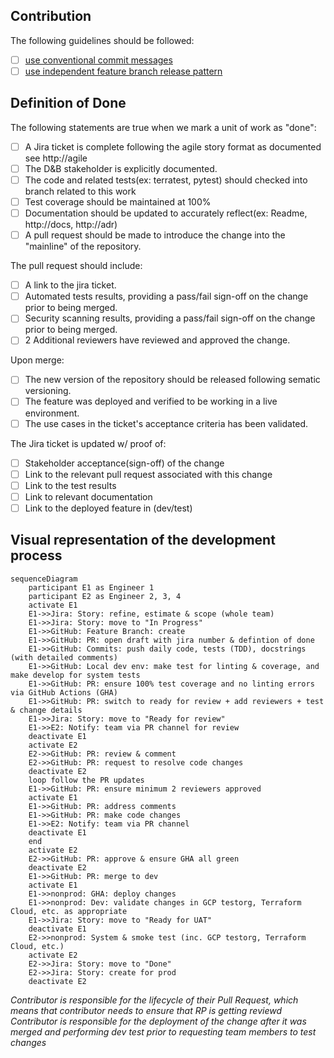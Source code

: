 
## Contribution
The following guidelines should be followed:
- [ ] [use conventional commit messages](https://dnb-main.github.io/deep-devxplatform-docs/ADRs/ADR-108-standard-git-commit-messages.html)
- [ ] [use independent feature branch release pattern](https://dnb-main.github.io/deep-devxplatform-docs/ADRs/ADR-109-use-git-feature-release-pattern.html)

## Definition of Done

The following statements are true when we mark a unit of work as "done":
- [ ] A Jira ticket is complete following the agile story format as documented see http://agile
- [ ] The D&B stakeholder is explicitly documented.
- [ ] The code and related tests(ex: terratest, pytest) should checked into branch related to this work
- [ ] Test coverage should be maintained at 100%
- [ ] Documentation should be updated to accurately reflect(ex: Readme, http://docs, http://adr)
- [ ] A pull request should be made to introduce the change into the "mainline" of the repository.

The pull request should include:
  - [ ] A link to the jira ticket. 
  - [ ] Automated tests results, providing a pass/fail sign-off on the change prior to being merged. 
  - [ ] Security scanning results, providing a pass/fail sign-off on the change prior to being merged. 
  - [ ] 2 Additional reviewers have reviewed and approved the change. 

Upon merge:
- [ ] The new version of the repository should be released following sematic versioning. 
- [ ] The feature was deployed and verified to be working in a live environment. 
- [ ] The use cases in the ticket's acceptance criteria has been validated. 

The Jira ticket is updated w/ proof of:
- [ ] Stakeholder acceptance(sign-off) of the change 
- [ ] Link to the relevant pull request associated with this change 
- [ ] Link to the test results 
- [ ] Link to relevant documentation 
- [ ] Link to the deployed feature in (dev/test)

## Visual representation of the development process

```mermaid
sequenceDiagram
    participant E1 as Engineer 1
    participant E2 as Engineer 2, 3, 4
    activate E1
    E1->>Jira: Story: refine, estimate & scope (whole team)
    E1->>Jira: Story: move to "In Progress"
    E1->>GitHub: Feature Branch: create
    E1->>GitHub: PR: open draft with jira number & defintion of done
    E1->>GitHub: Commits: push daily code, tests (TDD), docstrings (with detailed comments)
    E1->>GitHub: Local dev env: make test for linting & coverage, and make develop for system tests
    E1->>GitHub: PR: ensure 100% test coverage and no linting errors via GitHub Actions (GHA)
    E1->>GitHub: PR: switch to ready for review + add reviewers + test & change details 
    E1->>Jira: Story: move to "Ready for review"
    E1->>E2: Notify: team via PR channel for review
    deactivate E1
    activate E2
    E2->>GitHub: PR: review & comment
    E2->>GitHub: PR: request to resolve code changes
    deactivate E2
    loop follow the PR updates
    E1->>GitHub: PR: ensure minimum 2 reviewers approved
    activate E1
    E1->>GitHub: PR: address comments 
    E1->>GitHub: PR: make code changes
    E1->>E2: Notify: team via PR channel
    deactivate E1
    end
    activate E2
    E2->>GitHub: PR: approve & ensure GHA all green
    deactivate E2
    E1->>GitHub: PR: merge to dev
    activate E1
    E1->>nonprod: GHA: deploy changes
    E1->>nonprod: Dev: validate changes in GCP testorg, Terraform Cloud, etc. as appropriate
    E1->>Jira: Story: move to "Ready for UAT"
    deactivate E1
    E2->>nonprod: System & smoke test (inc. GCP testorg, Terraform Cloud, etc.)
    activate E2
    E2->>Jira: Story: move to "Done"
    E2->>Jira: Story: create for prod
    deactivate E2
 ```
 
*Contributor is responsible for the lifecycle of their Pull Request, which means that contributor needs to ensure that RP is getting reviewd*
*Contributor is responsible for the deployment of the change after it was merged and performing dev test prior to requesting team members to test changes*

